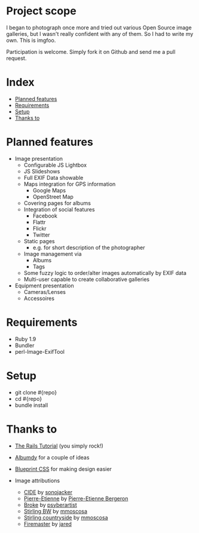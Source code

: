 # Project scope

I began to photograph once more and tried out various Open Source image
galleries, but I wasn't really confident with any of them. So I had to write my
own. This is imgfoo.

Participation is welcome. Simply fork it on Github and send me a pull request.

# Index
* [Planned features](#features)
* [Requirements](#requirements)
* [Setup](#setup)
* [Thanks to](#thanks)

# Planned features<a id="features" />

* Image presentation
    * Configurable JS Lightbox
    * JS Slideshows
    * Full EXIF Data showable
    * Maps integration for GPS information
        * Google Maps
        * OpenStreet Map
    * Covering pages for albums
    * Integration of social features
        * Facebook
        * Flattr
        * Flickr
        * Twitter
    * Static pages
        * e.g. for short description of the photographer
    * Image management via
        * Albums
        * Tags
    * Some fuzzy logic to order/alter images automatically by EXIF data
    * Multi-user capable to create collaborative galleries
* Equipment presentation
    * Cameras/Lenses
    * Accessoires

# Requirements<a id="requirements" />

* Ruby 1.9
* Bundler
* perl-Image-ExifTool

# Setup<a id="setup" />

* git clone #{repo}
* cd #{repo}
* bundle install

# Thanks to<a id="thanks" />

* [The Rails Tutorial](http://ruby.railstutorial.org) (you simply rock!)
* [Albumdy](https://github.com/rapind/albumdy) for a couple of ideas
* [Blueprint CSS](http://blueprintcss.org/) for making design easier

* Image attributions
    * [CIDE](http://www.flickr.com/photos/sono/6686795309/) by [sonojacker](http://www.flickr.com/photos/sono/)
    * [Pierre-Etienne](http://www.flickr.com/photos/lazulibeaubien/6686843401/) by [Pierre-Etienne Bergeron](http://www.flickr.com/photos/lazulibeaubien/)
    * [Broke](http://www.flickr.com/photos/psyberartist/6686822483/) by [psyberartist](http://www.flickr.com/photos/psyberartist/)
    * [Stirling BW](http://www.flickr.com/photos/mmoscosa/6686833949/) by [mmoscosa](http://www.flickr.com/photos/mmoscosa/)
    * [Stirling countryside](http://www.flickr.com/photos/mmoscosa/6686826627/) by [mmoscosa](http://www.flickr.com/photos/mmoscosa/)
    * [Firemaster](http://www.flickr.com/photos/generated/6686796195/) by [jared](http://www.flickr.com/photos/generated/)
